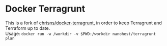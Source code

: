 # Docker Terragrunt
This is a fork of [chrisns/docker-terragrunt](https://github.com/chrisns/docker-terragrunt), in order to keep Terragrunt and Terraform up to date.  
Usage:  `docker run -w /workdir -v $PWD:/workdir nanohest/terragrunt plan`
